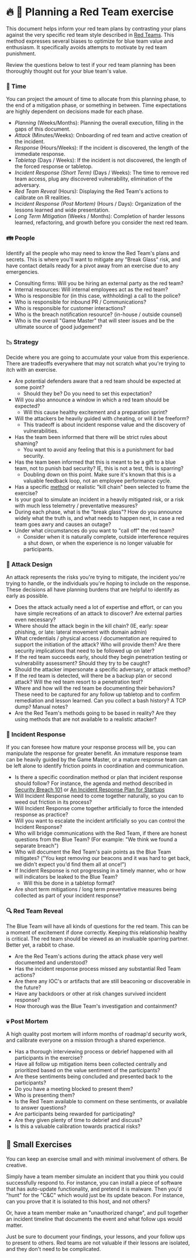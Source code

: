 # :fire: :fire_engine: Planning a Red Team exercise
This document helps inform your red team plans by contrasting your plans against the very specific red team style described in [Red Teams](https://medium.com/starting-up-security/red-teams-6faa8d95f602). This method expresses several biases to optimize for blue team value and enthusiasm. It specifically avoids attempts to motivate by red team punishment.

Review the questions below to test if your red team planning has been thoroughly thought out for your blue team's value.

### :date: Time
You can project the amount of time to allocate from this planning phase, to the end of a mitigation phase, or something in between. Time expectations are highly dependent on decisions made for each phase.

- *Planning* (Weeks/Months): Planning the overall execution, filling in the gaps of this document.
- *Attack* (Minutes/Weeks): Onboarding of red team and active creation of the incident.
- *Response* (Hours/Weeks): If the incident is discovered, the length of the immediate response.
- *Tabletop* (Days / Weeks): If the incident is not discovered, the length of the forced response or tabletop.  
- *Incident Response (Short Term)* (Days / Weeks): The time to remove red team access, plug any discovered vulnerability, elimination of the adversary.
- *Red Team Reveal* (Hours): Displaying the Red Team's actions to calibrate on IR realities.
- *Incident Response (Post Mortem)* (Hours / Days): Organization of the lessons learned and wide presentation.
- *Long Term Mitigation* (Weeks / Months): Completion of harder lessons learned, refactoring, and growth before you consider the next red team.

### :family: People
Identify all the people who may need to know the Red Team's plans and secrets. This is where you'll want to mitigate any "Break Glass" risk, and have contact details ready for a pivot away from an exercise due to any emergencies.
- Consulting firms: Will you be hiring an external party as the red team?
- Internal resources: Will internal employees act as the red team?
- Who is responsible for (in this case, withholding) a call to the police?
- Who is responsible for inbound PR / Communications?
- Who is responsible for customer interactions?
- Who is the breach notification resource? (in-house / outside counsel)
- Who is the overall "Game Master" that will steer issues and be the ultimate source of good judgement?

### :chart_with_downwards_trend: Strategy
Decide where you are going to accumulate your value from this experience. There are tradeoffs everywhere that may not scratch what you're trying to itch with an exercise.
- Are potential defenders aware that a red team should be expected at some point?
  - Should they be? Do you need to set this expectation?
- Will you also announce a window in which a red team should be expected?
  - Will this cause healthy excitement and a preparation sprint?
- Will the attackers be heavily guided with cheating, or will it be freeform?
  - This tradeoff is about incident response value and the discovery of vulnerabilities.
- Has the team been informed that there will be strict rules about shaming?
  - You want to avoid any feeling that this is a punishment for bad security.
- Has the team been informed that this is meant to be a gift to a blue team, not to punish bad security? IE, this is not a test, this is sparring?
  - Doubling down on this point. Make sure it's known that this is a valuable feedback loop, not an employee performance cycle.
- Has a specific [method](https://attack.mitre.org/wiki/Main_Page) or realistic "kill chain" been selected to frame the exercise?
- Is your goal to simulate an incident in a heavily mitigated risk, or a risk with much less telemetry / preventative measures?
- During each phase, what is the "break glass"? How do you announce widely what the truth is, and what needs to happen next, in case a red team goes awry and causes an outage?
- Under what circumstances do you want to "call off" the red team?
  - Consider when it is naturally complete, outside interference requires a shut down, or when the experience is no longer valuable for participants.

### :wrench: Attack Design
An attack represents the risks you're trying to mitigate, the incident you're trying to handle, or the individuals you're hoping to include on the response. These decisions all have planning burdens that are helpful to identify as early as possible.
- Does the attack actually need a lot of expertise and effort, or can you have simple recreations of an attack to discover? Are external parties even necessary?
- Where should the attack begin in the kill chain? (IE, early: spear phishing, or late: lateral movement with domain admin)
- What credentials / physical access / documentation are required to support the initiation of the attack? Who will provide them? Are there security implications that need to be followed up on later?
- If the red team succeeds early, should they begin penetration testing or vulnerability assessment? Should they try to be caught?
- Should the attacker impersonate a specific adversary, or attack method?
- If the red team is detected, will there be a backup plan or second attack? Will the red team resort to a penetration test?
- Where and how will the red team be documenting their behaviors? These need to be captured for any follow up tabletop and to confirm remediation and lesson learned. Can you collect a bash history? A TCP dump? Manual notes?
- Are the Red Team's methods going to be based in reality? Are they using methods that are not available to a realistic attacker?

### :rotating_light: Incident Response
If you can foresee how mature your response process will be, you can manipulate the response for greater benefit. An immature response team can be heavily guided by the Game Master, or a mature response team can be left alone to identify friction points in coordination and communication.
- Is there a specific coordination method or plan that incident response should follow? For instance, the agenda and method described in [Security Breach 101](https://medium.com/starting-up-security/security-breach-101-b0f7897c027c) or [An Incident Response Plan for Startups](https://github.com/magoo/Incident-Response-Plan/blob/master/EXAMPLE.md)
- Will Incident Response need to come together naturally, so you can to weed out friction in its process?
- Will Incident Response come together artificially to force the intended response as practice?
- Will you want to escalate the incident artificially so you can control the Incident Response?
- Who will bridge communications with the Red Team, if there are honest questions from the Blue Team? (For example: "We think we found a separate breach")
- Who will document the Red Team's pain points as the Blue Team mitigates? ("You kept removing our beacons and it was hard to get back, we didn't expect you'd find them all at once!")
- If Incident Response is not progressing in a timely manner, who or how will indicators be leaked to the Blue Team?
  - Will this be done in a tabletop format?
- Are short term mitigations / long term preventative measures being collected as part of your incident response?

### :mag: Red Team Reveal
The Blue Team will have all kinds of questions for the red team. This can be a moment of excitement if done correctly. Keeping this relationship healthy is critical. The red team should be viewed as an invaluable sparring partner. Better yet, a rabbit to chase.
- Are the Red Team's actions during the attack phase very well documented and understood?
- Has the incident response process missed any substantial Red Team actions?
- Are there any IOC's or artifacts that are still beaconing or discoverable in the future?
- Have any backdoors or other at risk changes survived incident response?
- How thorough was the Blue Team's investigation and containment?

### :skull: Post Mortem
A high quality post mortem will inform months of roadmap'd security work, and calibrate everyone on a mission through a shared experience.
- Has a thorough interviewing process or debrief happened with all participants in the exercise?
- Have all follow up mitigation items been collected centrally and prioritized based on the value sentiment of the participants?
- Are these sentiments being concluded and presented back to the participants?
- Do you have a meeting blocked to present them?
- Who is presenting them?
- Is the Red Team available to comment on these sentiments, or available to answer questions?
- Are participants being rewarded for participating?
- Are they given plenty of time to debrief and discuss?
- Is this a valuable calibration towards practical risks?

## :baby: Small Exercises
You can keep an exercise small and with minimal involvement of others. Be creative.

Simply have a team member simulate an incident that you think you could successfully respond to. For instance, you can install a piece of software that has auto-update functionality, and pretend it is malware. Then you'd "hunt" for the "C&C" which would just be its update beacon. For instance, can you prove that it is isolated to this host, and not others?

Or, have a team member make an "unauthorized change", and pull together an incident timeline that documents the event and what follow ups would matter.

Just be sure to document your findings, your lessons, and your follow ups to present to others. Red teams are not valuable if their lessons are isolated, and they don't need to be complicated.
